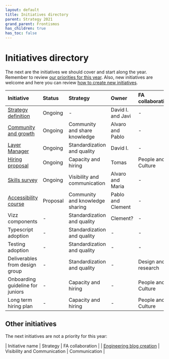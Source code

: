 ```yaml
---
layout: default
title: Initiatives directory
parent: Strategy 2021
grand_parent: Frontismos
has_children: true
has_toc: false
---
```


# Initiatives directory

The next are the initiatives we should cover and start along the year. Remember to review [our priorities for this year](/devismos/docs/frontismos/strategy-2021/strategy-priorities). Also, new initiatives are welcome and here you can review [how to create new initiatives](/devismos/docs/guidelines/how-to-create-initiatives/index).

| Initiative | Status | Strategy | Owner | FA collaboration |Start date | End date |
|:--|:--|:--|:--|:--|:--|:--|
| [Strategy definition](/devismos/docs/frontismos/strategy-2021/initiatives-directory/strategy-definition) | Ongoing | - | David I. and Javi | - | Nov-2020 | Mar-2021 |
| [Community and growth](/devismos/docs/frontismos/strategy-2021/initiatives-directory/community-growth) | Ongoing | Community and share knowledge | Alvaro and Pablo | - | Nov-2020 | Mar-2021 | 
| [Layer Manager](/devismos/docs/frontismos/strategy-2021/initiatives-directory/quality) | Ongoing | Standardization and quality | David I. | - | Feb-2021 | Mar-2021 |
| [Hiring proposal](/devismos/docs/frontismos/strategy-2021/initiatives-directory/hiring-proposal) | Ongoing | Capacity and hiring | Tomas | People and Culture | Mar-2021 | Mar-2021 |
| [Skills survey](/devismos/docs/frontismos/strategy-2021/initiatives-directory/skills-survey) | Ongoing | Visibility and communication | Alvaro and Maria | - | Jan-2021 | - |
| [Accessibility course](/devismos/docs/frontismos/strategy-2021/initiatives-directory/accessibility-course) | Proposal | Community and knowledge sharing | Pablo and Clement | - | - | - |
| Vizz components | - | Standardization and quality | Clement? | - | - | - |
| Typescript adoption | - | Standardization and quality | - | - | Jan-2021 | Dec-2021 |
| Testing adoption | - | Standardization and quality | - | - | Jan-2021 | Dec-2021 |
| Deliverables from design group | - | Standardization and quality | - | Design and research | - | - |
| Onboarding guideline for juniors | - | Capacity and hiring | - | People and Culture | - | - |
| Long term hiring plan | - | Capacity and hiring | - | People and Culture | - | - |

## Other initiatives

The next initiatives are not a priority for this year:

| Initiative name | Strategy | FA collaboration |
| [Engineering blog creation](/devismos/docs/frontismos/strategy-2021/initiatives-directory/typescript) | Visibility and Communication | Communication |